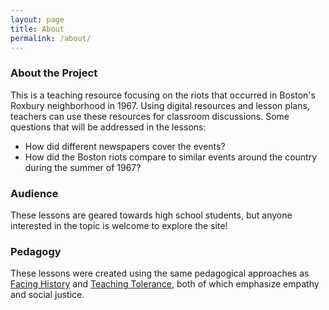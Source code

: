 ```yaml
---
layout: page
title: About
permalink: /about/
---
```


### About the Project

This is a teaching resource focusing on the riots that occurred in Boston's Roxbury neighborhood in 1967. Using digital resources and lesson plans, teachers can use these resources for classroom discussions. Some questions that will be addressed in the lessons:
* How did different newspapers cover the events?
* How did the Boston riots compare to similar events around the country during the summer of 1967?

### Audience

These lessons are geared towards high school students, but anyone interested in the topic is welcome to explore the site!

### Pedagogy

These lessons were created using the same pedagogical approaches as [Facing History](https://www.facinghistory.org/) and [Teaching Tolerance](https://www.tolerance.org/), both of which emphasize empathy and social justice.